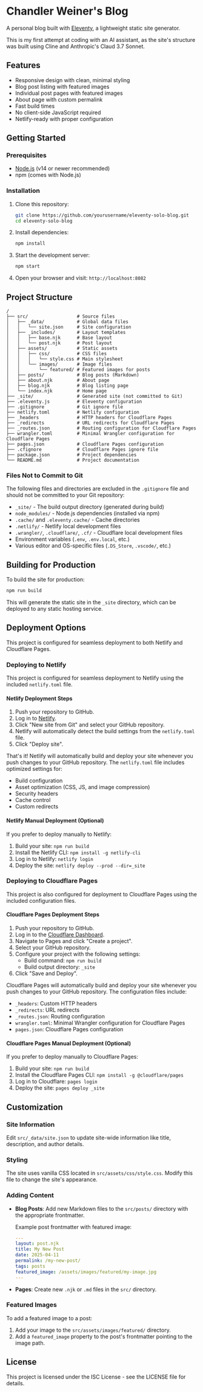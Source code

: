 # Chandler Weiner's Blog

A personal blog built with [Eleventy](https://www.11ty.dev/), a lightweight static site generator.

This is my first attempt at coding with an AI assistant, as the site's structure was built using Cline and Anthropic's Claud 3.7 Sonnet.

## Features

- Responsive design with clean, minimal styling
- Blog post listing with featured images
- Individual post pages with featured images
- About page with custom permalink
- Fast build times
- No client-side JavaScript required
- Netlify-ready with proper configuration

## Getting Started

### Prerequisites

- [Node.js](https://nodejs.org/) (v14 or newer recommended)
- npm (comes with Node.js)

### Installation

1. Clone this repository:
   ```bash
   git clone https://github.com/yourusername/eleventy-solo-blog.git
   cd eleventy-solo-blog
   ```

2. Install dependencies:
   ```bash
   npm install
   ```

3. Start the development server:
   ```bash
   npm start
   ```

4. Open your browser and visit: `http://localhost:8082`

## Project Structure

```
/
├── src/                  # Source files
│   ├── _data/            # Global data files
│   │   └── site.json     # Site configuration
│   ├── _includes/        # Layout templates
│   │   ├── base.njk      # Base layout
│   │   └── post.njk      # Post layout
│   ├── assets/           # Static assets
│   │   ├── css/          # CSS files
│   │   │   └── style.css # Main stylesheet
│   │   └── images/       # Image files
│   │       └── featured/ # Featured images for posts
│   ├── posts/            # Blog posts (Markdown)
│   ├── about.njk         # About page
│   ├── blog.njk          # Blog listing page
│   └── index.njk         # Home page
├── _site/                # Generated site (not committed to Git)
├── .eleventy.js          # Eleventy configuration
├── .gitignore            # Git ignore file
├── netlify.toml          # Netlify configuration
├── _headers              # HTTP headers for Cloudflare Pages
├── _redirects            # URL redirects for Cloudflare Pages
├── _routes.json          # Routing configuration for Cloudflare Pages
├── wrangler.toml         # Minimal Wrangler configuration for Cloudflare Pages
├── pages.json            # Cloudflare Pages configuration
├── .cfignore             # Cloudflare Pages ignore file
├── package.json          # Project dependencies
└── README.md             # Project documentation
```

### Files Not to Commit to Git

The following files and directories are excluded in the `.gitignore` file and should not be committed to your Git repository:

- `_site/` - The build output directory (generated during build)
- `node_modules/` - Node.js dependencies (installed via npm)
- `.cache/` and `.eleventy.cache/` - Cache directories
- `.netlify/` - Netlify local development files
- `.wrangler/`, `.cloudflare/`, `.cf/` - Cloudflare local development files
- Environment variables (`.env`, `.env.local`, etc.)
- Various editor and OS-specific files (`.DS_Store`, `.vscode/`, etc.)

## Building for Production

To build the site for production:

```bash
npm run build
```

This will generate the static site in the `_site` directory, which can be deployed to any static hosting service.

## Deployment Options

This project is configured for seamless deployment to both Netlify and Cloudflare Pages.

### Deploying to Netlify

This project is configured for seamless deployment to Netlify using the included `netlify.toml` file.

#### Netlify Deployment Steps

1. Push your repository to GitHub.
2. Log in to [Netlify](https://www.netlify.com/).
3. Click "New site from Git" and select your GitHub repository.
4. Netlify will automatically detect the build settings from the `netlify.toml` file.
5. Click "Deploy site".

That's it! Netlify will automatically build and deploy your site whenever you push changes to your GitHub repository. The `netlify.toml` file includes optimized settings for:

- Build configuration
- Asset optimization (CSS, JS, and image compression)
- Security headers
- Cache control
- Custom redirects

#### Netlify Manual Deployment (Optional)

If you prefer to deploy manually to Netlify:

1. Build your site: `npm run build`
2. Install the Netlify CLI: `npm install -g netlify-cli`
3. Log in to Netlify: `netlify login`
4. Deploy the site: `netlify deploy --prod --dir=_site`

### Deploying to Cloudflare Pages

This project is also configured for deployment to Cloudflare Pages using the included configuration files.

#### Cloudflare Pages Deployment Steps

1. Push your repository to GitHub.
2. Log in to the [Cloudflare Dashboard](https://dash.cloudflare.com/).
3. Navigate to Pages and click "Create a project".
4. Select your GitHub repository.
5. Configure your project with the following settings:
   - Build command: `npm run build`
   - Build output directory: `_site`
6. Click "Save and Deploy".

Cloudflare Pages will automatically build and deploy your site whenever you push changes to your GitHub repository. The configuration files include:

- `_headers`: Custom HTTP headers
- `_redirects`: URL redirects
- `_routes.json`: Routing configuration
- `wrangler.toml`: Minimal Wrangler configuration for Cloudflare Pages
- `pages.json`: Cloudflare Pages configuration

#### Cloudflare Pages Manual Deployment (Optional)

If you prefer to deploy manually to Cloudflare Pages:

1. Build your site: `npm run build`
2. Install the Cloudflare Pages CLI: `npm install -g @cloudflare/pages`
3. Log in to Cloudflare: `pages login`
4. Deploy the site: `pages deploy _site`

## Customization

### Site Information

Edit `src/_data/site.json` to update site-wide information like title, description, and author details.

### Styling

The site uses vanilla CSS located in `src/assets/css/style.css`. Modify this file to change the site's appearance.

### Adding Content

- **Blog Posts**: Add new Markdown files to the `src/posts/` directory with the appropriate frontmatter.
  
  Example post frontmatter with featured image:
  ```yaml
  ---
  layout: post.njk
  title: My New Post
  date: 2025-04-11
  permalink: /my-new-post/
  tags: posts
  featured_image: /assets/images/featured/my-image.jpg
  ---
  ```

- **Pages**: Create new `.njk` or `.md` files in the `src/` directory.

### Featured Images

To add a featured image to a post:

1. Add your image to the `src/assets/images/featured/` directory.
2. Add a `featured_image` property to the post's frontmatter pointing to the image path.

## License

This project is licensed under the ISC License - see the LICENSE file for details.
